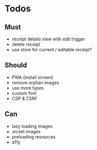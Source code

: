 # Todos

## Must

- receipt details view with edit trigger
- delete receipt
- use store for current / editable receipt?

## Should

- PWA (install screen)
- remove orphan images
- use more types
- custom font
- CSP & CSRF

## Can
- lazy loading images
- srcset images
- preloading resources
- a11y
